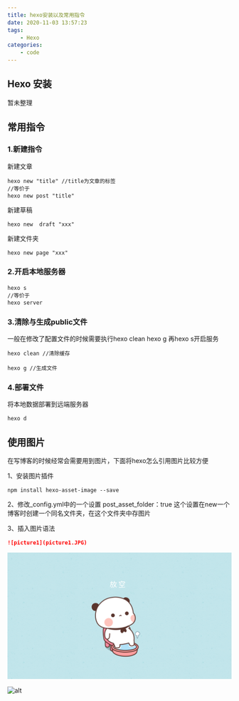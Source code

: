 ```yaml
---
title: hexo安装以及常用指令
date: 2020-11-03 13:57:23
tags: 
    - Hexo
categories: 
    - code
---
```


## Hexo 安装

暂未整理

## 常用指令

### 1.新建指令

新建文章

```hexo
hexo new "title" //title为文章的标签
//等价于
hexo new post "title"
```

新建草稿

``` hexo
hexo new  draft "xxx"
```

新建文件夹

``` hexo
hexo new page "xxx"
```

### 2.开启本地服务器

```hexo
hexo s
//等价于
hexo server
```

### 3.清除与生成public文件

一般在修改了配置文件的时候需要执行hexo clean hexo g 再hexo s开启服务

```hexo
hexo clean //清除缓存

hexo g //生成文件
```

### 4.部署文件

将本地数据部署到远端服务器

```hexo
hexo d
```

## 使用图片

在写博客的时候经常会需要用到图片，下面将hexo怎么引用图片比较方便


1、安装图片插件

``` npm
npm install hexo-asset-image --save
```

2、修改_config.yml中的一个设置
post_asset_folder：true
这个设置在new一个博客时创建一个同名文件夹，在这个文件夹中存图片

3、插入图片语法

```markdown
![picture1](picture1.JPG)
```

![一二放空](hexo安装以及常用指令/empty.JPG)

![alt](http://static.runoob.com/images/runoob-logo.png)